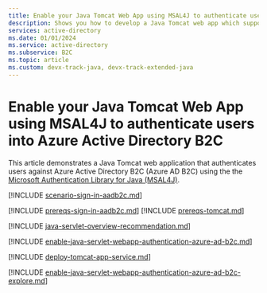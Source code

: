 ```yaml
---
title: Enable your Java Tomcat Web App using MSAL4J to authenticate users into Azure Active Directory B2C
description: Shows you how to develop a Java Tomcat web app which supports sign-in by Azure Active Directory B2C.
services: active-directory
ms.date: 01/01/2024
ms.service: active-directory
ms.subservice: B2C
ms.topic: article
ms.custom: devx-track-java, devx-track-extended-java
---
```


# Enable your  Java Tomcat Web App using MSAL4J to authenticate users into Azure Active Directory B2C

This article demonstrates a Java Tomcat web application that authenticates users against Azure Active Directory B2C (Azure AD B2C) using the the [Microsoft Authentication Library for Java (MSAL4J)](https://github.com/AzureAD/microsoft-authentication-library-for-java).

[!INCLUDE [scenario-sign-in-aadb2c.md](includes/scenario-sign-in-aadb2c.md)]

[!INCLUDE [prereqs-sign-in-aadb2c.md](includes/prereqs-sign-in-aadb2c.md)]
[!INCLUDE [prereqs-tomcat.md](includes/prereqs-tomcat.md)]

[!INCLUDE [java-servlet-overview-recommendation.md](includes/java-servlet-overview-recommendation.md)]

[!INCLUDE [enable-java-servlet-webapp-authentication-azure-ad-b2c.md](includes/enable-java-servlet-webapp-authentication-azure-ad-b2c.md)]

[!INCLUDE [deploy-tomcat-app-service.md](includes/deploy-tomcat-app-service.md)]

[!INCLUDE [enable-java-servlet-webapp-authentication-azure-ad-b2c-explore.md](includes/enable-java-servlet-webapp-authentication-azure-ad-b2c-explore.md)]
